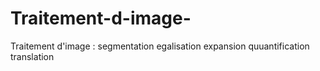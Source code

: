 # Traitement-d-image-
Traitement d'image  :  segmentation egalisation expansion quuantification translation

